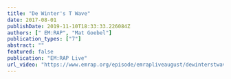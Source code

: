 ```yaml
---
title: "De Winter's T Wave"
date: 2017-08-01
publishDate: 2019-11-10T18:33:33.226084Z
authors: [" EM:RAP", "Mat Goebel"]
publication_types: ["7"]
abstract: ""
featured: false
publication: "EM:RAP Live"
url_video: "https://www.emrap.org/episode/emrapliveaugust/dewinterstwave"
---
```


